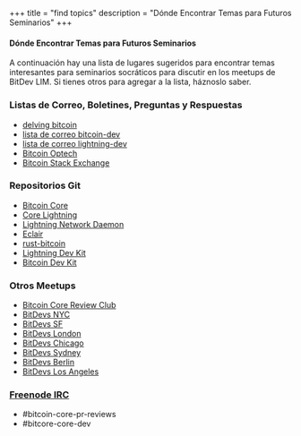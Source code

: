 +++
title = "find topics"
description = "Dónde Encontrar Temas para Futuros Seminarios"
+++

#### Dónde Encontrar Temas para Futuros Seminarios
A continuación hay una lista de lugares sugeridos para encontrar temas interesantes para
seminarios socráticos para discutir en los meetups de BitDev LIM. Si tienes otros para agregar a la lista, háznoslo saber.

### Listas de Correo, Boletines, Preguntas y Respuestas
  - [delving bitcoin](https://delvingbitcoin.org/)
  - [lista de correo bitcoin-dev](https://groups.google.com/g/bitcoindev)
  - [lista de correo lightning-dev](https://lists.linuxfoundation.org/mailman/listinfo/lightning-dev)
  - [Bitcoin Optech](https://bitcoinops.org/)
  - [Bitcoin Stack Exchange](https://bitcoin.stackexchange.com/)

### Repositorios Git
  - [Bitcoin Core](https://github.com/bitcoin/bitcoin)
  - [Core Lightning](https://github.com/ElementsProject/lightning)
  - [Lightning Network Daemon](https://github.com/lightningnetwork/lnd)
  - [Eclair](https://github.com/ACINQ/eclair)
  - [rust-bitcoin](https://github.com/rust-bitcoin)
  - [Lightning Dev Kit](https://github.com/orgs/lightningdevkit)
  - [Bitcoin Dev Kit](https://github.com/bitcoindevkit)

### Otros Meetups
  - [Bitcoin Core Review Club](https://bitcoincore.reviews/)
  - [BitDevs NYC](https://bitdevs.org)
  - [BitDevs SF](https://www.sfbitcoindevs.org/)
  - [BitDevs London](https://www.meetup.com/London-Bitcoin-Devs/)
  - [BitDevs Chicago](http://chibitdevs.org/)
  - [BitDevs Sydney](https://www.meetup.com/Bitcoin_Sydney/)
  - [BitDevs Berlin](https://bitdevs.berlin/)
  - [BitDevs Los Angeles](https://bitdevsla.org)

### [Freenode IRC](https://freenode.net/)
  - #bitcoin-core-pr-reviews
  - #bitcore-core-dev
